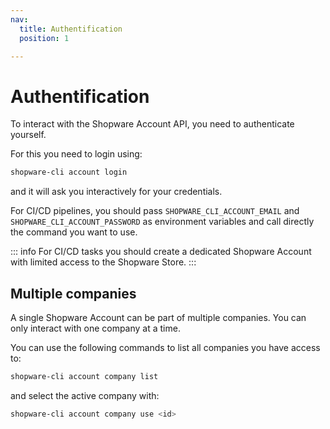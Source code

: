 ```yaml
---
nav:
  title: Authentification
  position: 1

---
```


# Authentification

To interact with the Shopware Account API, you need to authenticate yourself.

For this you need to login using:

```bash
shopware-cli account login
```

and it will ask you interactively for your credentials.

For CI/CD pipelines, you should pass `SHOPWARE_CLI_ACCOUNT_EMAIL` and `SHOPWARE_CLI_ACCOUNT_PASSWORD` as environment variables and call directly the command you want to use.

::: info
For CI/CD tasks you should create a dedicated Shopware Account with limited access to the Shopware Store.
:::

## Multiple companies

A single Shopware Account can be part of multiple companies. You can only interact with one company at a time.

You can use the following commands to list all companies you have access to:

```bash
shopware-cli account company list
```

and select the active company with:

```bash
shopware-cli account company use <id>
```
